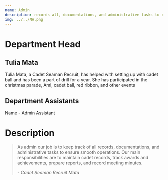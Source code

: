 ```yaml
---
name: Admin
description: records all, documentations, and administrative tasks to ensure smooth operations.
img: ../../NA.png
---
```


# Department Head
## Tulia Mata

Tulia Mata, a Cadet Seaman Recruit, has helped with setting up with cadet ball and has been a part of drill for a year. She has participated in the christmas parade, Ami, cadet ball, red ribbon, and other events

## Department Assistants
Name - Admin Assistant

# Description

<blockquote>
As admin our job is to keep track of all records, documentations, and administrative tasks to ensure smooth operations. Our main responsibilities are to maintain cadet records, track awards and achievements, prepare reports, and record meeting minutes. 

<cite class="blockquote-attrib">- Cadet Seaman Recruit Mata</cite>
</blockquote>


